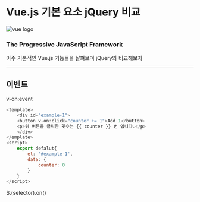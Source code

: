 # Vue.js 기본 요소 jQuery 비교

![vue logo](https://kr.vuejs.org/images/logo.png)

### The Progressive JavaScript Framework

아주 기본적인 Vue.js 기능들을 살펴보며 jQuery와 비교해보자

---

## 이벤트

v-on:event

```javascript
<template>
    <div id="example-1">
    <button v-on:click="counter += 1">Add 1</button>
    <p>위 버튼을 클릭한 횟수는 {{ counter }} 번 입니다.</p>
    </div>
</emplate>
<script>
    export defalut{
        el: '#example-1',
        data: {
            counter: 0
        }
    }
</script>

```

$.(selector).on()
